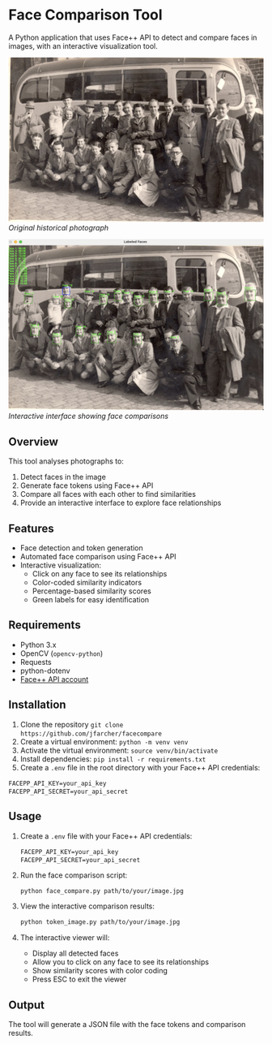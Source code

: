 # Face Comparison Tool

A Python application that uses Face++ API to detect and compare faces in images, with an interactive visualization tool.

![Original Image](assets/IMG_0020.JPG)
*Original historical photograph*

![Application Interface](assets/output.png)
*Interactive interface showing face comparisons*

## Overview

This tool analyses photographs to:
1. Detect faces in the image
2. Generate face tokens using Face++ API
3. Compare all faces with each other to find similarities
4. Provide an interactive interface to explore face relationships

## Features

- Face detection and token generation
- Automated face comparison using Face++ API
- Interactive visualization:
  - Click on any face to see its relationships
  - Color-coded similarity indicators
  - Percentage-based similarity scores
  - Green labels for easy identification

## Requirements

- Python 3.x
- OpenCV (`opencv-python`)
- Requests
- python-dotenv
- [Face++ API account](https://www.faceplusplus.com/)

## Installation

1. Clone the repository `git clone https://github.com/jfarcher/facecompare`
2. Create a virtual environment: `python -m venv venv`
3. Activate the virtual environment: `source venv/bin/activate`
4. Install dependencies: `pip install -r requirements.txt`
5. Create a `.env` file in the root directory with your Face++ API credentials:

```
FACEPP_API_KEY=your_api_key
FACEPP_API_SECRET=your_api_secret
``` 

## Usage

1. Create a `.env` file with your Face++ API credentials:
   ```
   FACEPP_API_KEY=your_api_key
   FACEPP_API_SECRET=your_api_secret
   ```

2. Run the face comparison script:
   ```bash
   python face_compare.py path/to/your/image.jpg
   ```

3. View the interactive comparison results:
   ```bash
   python token_image.py path/to/your/image.jpg
   ```

4. The interactive viewer will:
   - Display all detected faces
   - Allow you to click on any face to see its relationships
   - Show similarity scores with color coding
   - Press ESC to exit the viewer

## Output

The tool will generate a JSON file with the face tokens and comparison results.


